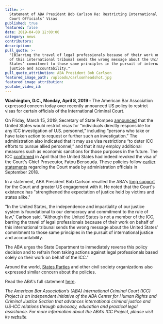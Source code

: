```yaml
---
title: >-
  Statement of ABA President Bob Carlson Re: Restricting International Criminal
  Court Officials’ Visas
published: true
featured: false
date: 2019-04-08 12:00:00
category: news
contributors:
description:
pull_quote: >-
  "[B]arring the travel of legal professionals because of their work on behalf
  of this international tribunal sends the wrong message about the United
  States’ commitment to those same principles in the pursuit of international
  justice and accountability."
pull_quote_attribution: ABA President Bob Carlson
featured_image_path: /uploads/carlsonheadshot.jpg
featured_image_attribution:
youtube_video_id:
---
```


**Washington, D.C., Monday, April 8, 2019 -** The American Bar Association expressed concern today over recently announced US policy to restrict visas for certain officials of the International Criminal Court.

On Friday, March 15, 2019, Secretary of State Pompeo [announced](https://www.state.gov/secretary/remarks/2019/03/290394.htm) that the United States would restrict visas for “individuals directly responsible for any ICC investigation of U.S. personnel,” including “persons who take or have taken action to request or further such an investigation.” The administration also indicated that it may use visa restrictions “to deter ICC efforts to pursue allied personnel,” and that it may employ additional measures such as economic sanctions for those purposes in the future. The ICC&nbsp;[confirmed](https://www.nytimes.com/2019/04/05/world/europe/us-icc-prosecutor-afghanistan.html) in April that the United States had indeed revoked the visa of the Court's Chief Prosecutor, Fatou Bensouda. These policies follow [earlier statements](https://www.aljazeera.com/news/2018/09/full-text-john-bolton-speech-federalist-society-180910172828633.html)&nbsp;regarding the Court made by administration officials in September 2018.

In a statement, ABA President Bob Carlson recalled the ABA's [long support](https://www.aba-icc.org/the-aba-icc-project/aba-policy-on-the-icc/) for the Court and greater US engagement with it. He noted that the Court's existence has "strengthened the expectation of justice held by victims and states alike."&nbsp;

"In the United States, the independence and impartiality of our justice system is foundational to our democracy and commitment to the rule of law," Carlson said. "Although the United States is not a member of the ICC, barring the travel of legal professionals because of their work on behalf of this international tribunal sends the wrong message about the United States’ commitment to those same principles in the pursuit of international justice and accountability.

The ABA urges the State Department to immediately reverse this policy decision and to refrain from taking actions against legal professionals based solely on their work on behalf of the ICC."

Around the world, [States Parties](https://twitter.com/i/moments/1106668772956475393) and other civil society organizations also expressed similar concern about the policies.&nbsp;

Read the ABA's full statement [here](https://www.americanbar.org/news/abanews/aba-news-archives/2019/04/statement-of-aba-president-bob-carlson-re--restricting-internati/).

*The American Bar Association’s (ABA) International Criminal Court (ICC) Project is an independent initiative of the ABA Center for Human Rights and Criminal Justice Section that advances international criminal justice and US-ICC relations through advocacy, education and practical legal assistance. For more information about the ABA’s ICC Project, please visit its*&nbsp;[*website*](https://www.international-criminal-justice-today.org/news/aba-reaffirms-strong-support-for-the-icc-before-the-assembly-of-states-parties/www.aba-icc.org)*.*